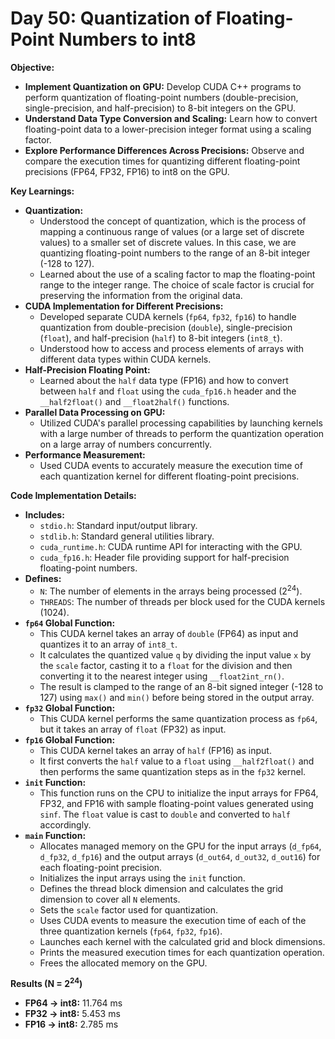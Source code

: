 # Day 50: Quantization of Floating-Point Numbers to int8

**Objective:**
- **Implement Quantization on GPU:** Develop CUDA C++ programs to perform quantization of floating-point numbers (double-precision, single-precision, and half-precision) to 8-bit integers on the GPU.
- **Understand Data Type Conversion and Scaling:** Learn how to convert floating-point data to a lower-precision integer format using a scaling factor.
- **Explore Performance Differences Across Precisions:** Observe and compare the execution times for quantizing different floating-point precisions (FP64, FP32, FP16) to int8 on the GPU.

**Key Learnings:**
- **Quantization:**
    - Understood the concept of quantization, which is the process of mapping a continuous range of values (or a large set of discrete values) to a smaller set of discrete values. In this case, we are quantizing floating-point numbers to the range of an 8-bit integer (-128 to 127).
    - Learned about the use of a scaling factor to map the floating-point range to the integer range. The choice of scale factor is crucial for preserving the information from the original data.
- **CUDA Implementation for Different Precisions:**
    - Developed separate CUDA kernels (`fp64`, `fp32`, `fp16`) to handle quantization from double-precision (`double`), single-precision (`float`), and half-precision (`half`) to 8-bit integers (`int8_t`).
    - Understood how to access and process elements of arrays with different data types within CUDA kernels.
- **Half-Precision Floating Point:**
    - Learned about the `half` data type (FP16) and how to convert between `half` and `float` using the `cuda_fp16.h` header and the `__half2float()` and `__float2half()` functions.
- **Parallel Data Processing on GPU:**
    - Utilized CUDA's parallel processing capabilities by launching kernels with a large number of threads to perform the quantization operation on a large array of numbers concurrently.
- **Performance Measurement:**
    - Used CUDA events to accurately measure the execution time of each quantization kernel for different floating-point precisions.

**Code Implementation Details:**

- **Includes:**
    - `stdio.h`: Standard input/output library.
    - `stdlib.h`: Standard general utilities library.
    - `cuda_runtime.h`: CUDA runtime API for interacting with the GPU.
    - `cuda_fp16.h`: Header file providing support for half-precision floating-point numbers.
- **Defines:**
    - `N`: The number of elements in the arrays being processed (2<sup>24</sup>).
    - `THREADS`: The number of threads per block used for the CUDA kernels (1024).
- **`fp64` Global Function:**
    - This CUDA kernel takes an array of `double` (FP64) as input and quantizes it to an array of `int8_t`.
    - It calculates the quantized value `q` by dividing the input value `x` by the `scale` factor, casting it to a `float` for the division and then converting it to the nearest integer using `__float2int_rn()`.
    - The result is clamped to the range of an 8-bit signed integer (-128 to 127) using `max()` and `min()` before being stored in the output array.
- **`fp32` Global Function:**
    - This CUDA kernel performs the same quantization process as `fp64`, but it takes an array of `float` (FP32) as input.
- **`fp16` Global Function:**
    - This CUDA kernel takes an array of `half` (FP16) as input.
    - It first converts the `half` value to a `float` using `__half2float()` and then performs the same quantization steps as in the `fp32` kernel.
- **`init` Function:**
    - This function runs on the CPU to initialize the input arrays for FP64, FP32, and FP16 with sample floating-point values generated using `sinf`. The `float` value is cast to `double` and converted to `half` accordingly.
- **`main` Function:**
    - Allocates managed memory on the GPU for the input arrays (`d_fp64`, `d_fp32`, `d_fp16`) and the output arrays (`d_out64`, `d_out32`, `d_out16`) for each floating-point precision.
    - Initializes the input arrays using the `init` function.
    - Defines the thread block dimension and calculates the grid dimension to cover all `N` elements.
    - Sets the `scale` factor used for quantization.
    - Uses CUDA events to measure the execution time of each of the three quantization kernels (`fp64`, `fp32`, `fp16`).
    - Launches each kernel with the calculated grid and block dimensions.
    - Prints the measured execution times for each quantization operation.
    - Frees the allocated memory on the GPU.

**Results (N = 2<sup>24</sup>)**
- **FP64 -> int8:** 11.764 ms
- **FP32 -> int8:** 5.453 ms
- **FP16 -> int8:** 2.785 ms